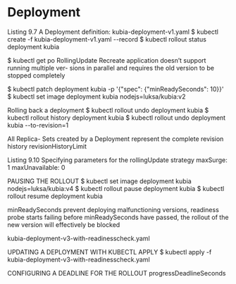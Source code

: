# Deployment

Listing 9.7 A Deployment definition: kubia-deployment-v1.yaml
$ kubectl create -f kubia-deployment-v1.yaml --record
$ kubectl rollout status deployment kubia

$ kubectl get po
RollingUpdate
Recreate
application doesn’t support running multiple ver-
sions in parallel and requires the old version to be stopped completely

$ kubectl patch deployment kubia -p '{"spec": {"minReadySeconds": 10}}'
$ kubectl set image deployment kubia nodejs=luksa/kubia:v2

Rolling back a deployment
$ kubectl rollout undo deployment kubia
$ kubectl rollout history deployment kubia
$ kubectl rollout undo deployment kubia --to-revision=1

All Replica-
Sets created by a Deployment represent the complete revision history
revisionHistoryLimit

Listing 9.10 Specifying parameters for the rollingUpdate strategy
maxSurge: 1
maxUnavailable: 0


PAUSING THE ROLLOUT
$ kubectl set image deployment kubia nodejs=luksa/kubia:v4
$ kubectl rollout pause deployment kubia
$ kubectl rollout resume deployment kubia

minReadySeconds
prevent deploying malfunctioning versions,
readiness probe starts failing before minReadySeconds have
passed, the rollout of the new version will effectively be blocked


kubia-deployment-v3-with-readinesscheck.yaml

UPDATING A DEPLOYMENT WITH KUBECTL APPLY
$ kubectl apply -f kubia-deployment-v3-with-readinesscheck.yaml

CONFIGURING A DEADLINE FOR THE ROLLOUT
progressDeadlineSeconds
